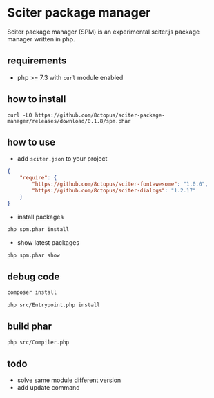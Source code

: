 # Sciter package manager

Sciter package manager (SPM) is an experimental sciter.js package manager written in php.

## requirements

- php >= 7.3 with `curl` module enabled

## how to install

    curl -LO https://github.com/8ctopus/sciter-package-manager/releases/download/0.1.8/spm.phar

## how to use

* add `sciter.json` to your project

```json
{
    "require": {
        "https://github.com/8ctopus/sciter-fontawesome": "1.0.0",
        "https://github.com/8ctopus/sciter-dialogs": "1.2.17"
    }
}
```

* install packages

```sh
php spm.phar install
```

* show latest packages

```sh
php spm.phar show
```

## debug code

```sh
composer install

php src/Entrypoint.php install
```

## build phar

```sh
php src/Compiler.php
```

## todo

- solve same module different version
- add update command
